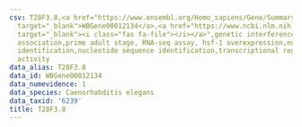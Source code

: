 ```yaml
---
csv: T28F3.8,<a href="https://www.ensembl.org/Homo_sapiens/Gene/Summary?db=core;g=WBGene00012134"
  target="_blank">WBGene00012134</a>,<a href="https://www.ncbi.nlm.nih.gov/pubmed/30894454"
  target="_blank"><i class="fas fa-file"></i></a>",genetic interference,functional
  association,prime adult stage, RNA-seq assay, hsf-1 overexpression,nucleotide sequence
  identification,nucleotide sequence identification,transcriptional regulation,up-regulates
  activity
data_alias: T28F3.8
data_id: WBGene00012134
data_numevidence: 1
data_species: Caenorhabditis elegans
data_taxid: '6239'
title: T28F3.8
---
```

